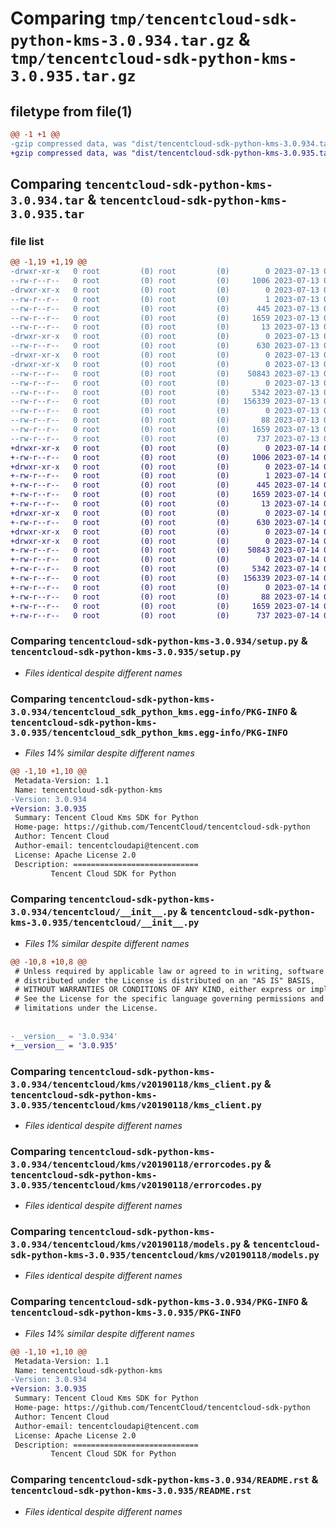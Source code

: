 # Comparing `tmp/tencentcloud-sdk-python-kms-3.0.934.tar.gz` & `tmp/tencentcloud-sdk-python-kms-3.0.935.tar.gz`

## filetype from file(1)

```diff
@@ -1 +1 @@
-gzip compressed data, was "dist/tencentcloud-sdk-python-kms-3.0.934.tar", last modified: Thu Jul 13 00:25:11 2023, max compression
+gzip compressed data, was "dist/tencentcloud-sdk-python-kms-3.0.935.tar", last modified: Fri Jul 14 00:33:22 2023, max compression
```

## Comparing `tencentcloud-sdk-python-kms-3.0.934.tar` & `tencentcloud-sdk-python-kms-3.0.935.tar`

### file list

```diff
@@ -1,19 +1,19 @@
-drwxr-xr-x   0 root         (0) root         (0)        0 2023-07-13 00:25:11.000000 tencentcloud-sdk-python-kms-3.0.934/
--rw-r--r--   0 root         (0) root         (0)     1006 2023-07-13 00:25:11.000000 tencentcloud-sdk-python-kms-3.0.934/setup.py
-drwxr-xr-x   0 root         (0) root         (0)        0 2023-07-13 00:25:11.000000 tencentcloud-sdk-python-kms-3.0.934/tencentcloud_sdk_python_kms.egg-info/
--rw-r--r--   0 root         (0) root         (0)        1 2023-07-13 00:25:11.000000 tencentcloud-sdk-python-kms-3.0.934/tencentcloud_sdk_python_kms.egg-info/dependency_links.txt
--rw-r--r--   0 root         (0) root         (0)      445 2023-07-13 00:25:11.000000 tencentcloud-sdk-python-kms-3.0.934/tencentcloud_sdk_python_kms.egg-info/SOURCES.txt
--rw-r--r--   0 root         (0) root         (0)     1659 2023-07-13 00:25:11.000000 tencentcloud-sdk-python-kms-3.0.934/tencentcloud_sdk_python_kms.egg-info/PKG-INFO
--rw-r--r--   0 root         (0) root         (0)       13 2023-07-13 00:25:11.000000 tencentcloud-sdk-python-kms-3.0.934/tencentcloud_sdk_python_kms.egg-info/top_level.txt
-drwxr-xr-x   0 root         (0) root         (0)        0 2023-07-13 00:25:11.000000 tencentcloud-sdk-python-kms-3.0.934/tencentcloud/
--rw-r--r--   0 root         (0) root         (0)      630 2023-07-13 00:25:11.000000 tencentcloud-sdk-python-kms-3.0.934/tencentcloud/__init__.py
-drwxr-xr-x   0 root         (0) root         (0)        0 2023-07-13 00:25:11.000000 tencentcloud-sdk-python-kms-3.0.934/tencentcloud/kms/
-drwxr-xr-x   0 root         (0) root         (0)        0 2023-07-13 00:25:11.000000 tencentcloud-sdk-python-kms-3.0.934/tencentcloud/kms/v20190118/
--rw-r--r--   0 root         (0) root         (0)    50843 2023-07-13 00:25:11.000000 tencentcloud-sdk-python-kms-3.0.934/tencentcloud/kms/v20190118/kms_client.py
--rw-r--r--   0 root         (0) root         (0)        0 2023-07-13 00:25:11.000000 tencentcloud-sdk-python-kms-3.0.934/tencentcloud/kms/v20190118/__init__.py
--rw-r--r--   0 root         (0) root         (0)     5342 2023-07-13 00:25:11.000000 tencentcloud-sdk-python-kms-3.0.934/tencentcloud/kms/v20190118/errorcodes.py
--rw-r--r--   0 root         (0) root         (0)   156339 2023-07-13 00:25:11.000000 tencentcloud-sdk-python-kms-3.0.934/tencentcloud/kms/v20190118/models.py
--rw-r--r--   0 root         (0) root         (0)        0 2023-07-13 00:25:11.000000 tencentcloud-sdk-python-kms-3.0.934/tencentcloud/kms/__init__.py
--rw-r--r--   0 root         (0) root         (0)       88 2023-07-13 00:25:11.000000 tencentcloud-sdk-python-kms-3.0.934/setup.cfg
--rw-r--r--   0 root         (0) root         (0)     1659 2023-07-13 00:25:11.000000 tencentcloud-sdk-python-kms-3.0.934/PKG-INFO
--rw-r--r--   0 root         (0) root         (0)      737 2023-07-13 00:25:11.000000 tencentcloud-sdk-python-kms-3.0.934/README.rst
+drwxr-xr-x   0 root         (0) root         (0)        0 2023-07-14 00:33:22.000000 tencentcloud-sdk-python-kms-3.0.935/
+-rw-r--r--   0 root         (0) root         (0)     1006 2023-07-14 00:33:22.000000 tencentcloud-sdk-python-kms-3.0.935/setup.py
+drwxr-xr-x   0 root         (0) root         (0)        0 2023-07-14 00:33:22.000000 tencentcloud-sdk-python-kms-3.0.935/tencentcloud_sdk_python_kms.egg-info/
+-rw-r--r--   0 root         (0) root         (0)        1 2023-07-14 00:33:22.000000 tencentcloud-sdk-python-kms-3.0.935/tencentcloud_sdk_python_kms.egg-info/dependency_links.txt
+-rw-r--r--   0 root         (0) root         (0)      445 2023-07-14 00:33:22.000000 tencentcloud-sdk-python-kms-3.0.935/tencentcloud_sdk_python_kms.egg-info/SOURCES.txt
+-rw-r--r--   0 root         (0) root         (0)     1659 2023-07-14 00:33:22.000000 tencentcloud-sdk-python-kms-3.0.935/tencentcloud_sdk_python_kms.egg-info/PKG-INFO
+-rw-r--r--   0 root         (0) root         (0)       13 2023-07-14 00:33:22.000000 tencentcloud-sdk-python-kms-3.0.935/tencentcloud_sdk_python_kms.egg-info/top_level.txt
+drwxr-xr-x   0 root         (0) root         (0)        0 2023-07-14 00:33:22.000000 tencentcloud-sdk-python-kms-3.0.935/tencentcloud/
+-rw-r--r--   0 root         (0) root         (0)      630 2023-07-14 00:33:22.000000 tencentcloud-sdk-python-kms-3.0.935/tencentcloud/__init__.py
+drwxr-xr-x   0 root         (0) root         (0)        0 2023-07-14 00:33:22.000000 tencentcloud-sdk-python-kms-3.0.935/tencentcloud/kms/
+drwxr-xr-x   0 root         (0) root         (0)        0 2023-07-14 00:33:22.000000 tencentcloud-sdk-python-kms-3.0.935/tencentcloud/kms/v20190118/
+-rw-r--r--   0 root         (0) root         (0)    50843 2023-07-14 00:33:22.000000 tencentcloud-sdk-python-kms-3.0.935/tencentcloud/kms/v20190118/kms_client.py
+-rw-r--r--   0 root         (0) root         (0)        0 2023-07-14 00:33:22.000000 tencentcloud-sdk-python-kms-3.0.935/tencentcloud/kms/v20190118/__init__.py
+-rw-r--r--   0 root         (0) root         (0)     5342 2023-07-14 00:33:22.000000 tencentcloud-sdk-python-kms-3.0.935/tencentcloud/kms/v20190118/errorcodes.py
+-rw-r--r--   0 root         (0) root         (0)   156339 2023-07-14 00:33:22.000000 tencentcloud-sdk-python-kms-3.0.935/tencentcloud/kms/v20190118/models.py
+-rw-r--r--   0 root         (0) root         (0)        0 2023-07-14 00:33:22.000000 tencentcloud-sdk-python-kms-3.0.935/tencentcloud/kms/__init__.py
+-rw-r--r--   0 root         (0) root         (0)       88 2023-07-14 00:33:22.000000 tencentcloud-sdk-python-kms-3.0.935/setup.cfg
+-rw-r--r--   0 root         (0) root         (0)     1659 2023-07-14 00:33:22.000000 tencentcloud-sdk-python-kms-3.0.935/PKG-INFO
+-rw-r--r--   0 root         (0) root         (0)      737 2023-07-14 00:33:22.000000 tencentcloud-sdk-python-kms-3.0.935/README.rst
```

### Comparing `tencentcloud-sdk-python-kms-3.0.934/setup.py` & `tencentcloud-sdk-python-kms-3.0.935/setup.py`

 * *Files identical despite different names*

### Comparing `tencentcloud-sdk-python-kms-3.0.934/tencentcloud_sdk_python_kms.egg-info/PKG-INFO` & `tencentcloud-sdk-python-kms-3.0.935/tencentcloud_sdk_python_kms.egg-info/PKG-INFO`

 * *Files 14% similar despite different names*

```diff
@@ -1,10 +1,10 @@
 Metadata-Version: 1.1
 Name: tencentcloud-sdk-python-kms
-Version: 3.0.934
+Version: 3.0.935
 Summary: Tencent Cloud Kms SDK for Python
 Home-page: https://github.com/TencentCloud/tencentcloud-sdk-python
 Author: Tencent Cloud
 Author-email: tencentcloudapi@tencent.com
 License: Apache License 2.0
 Description: ============================
         Tencent Cloud SDK for Python
```

### Comparing `tencentcloud-sdk-python-kms-3.0.934/tencentcloud/__init__.py` & `tencentcloud-sdk-python-kms-3.0.935/tencentcloud/__init__.py`

 * *Files 1% similar despite different names*

```diff
@@ -10,8 +10,8 @@
 # Unless required by applicable law or agreed to in writing, software
 # distributed under the License is distributed on an "AS IS" BASIS,
 # WITHOUT WARRANTIES OR CONDITIONS OF ANY KIND, either express or implied.
 # See the License for the specific language governing permissions and
 # limitations under the License.
 
 
-__version__ = '3.0.934'
+__version__ = '3.0.935'
```

### Comparing `tencentcloud-sdk-python-kms-3.0.934/tencentcloud/kms/v20190118/kms_client.py` & `tencentcloud-sdk-python-kms-3.0.935/tencentcloud/kms/v20190118/kms_client.py`

 * *Files identical despite different names*

### Comparing `tencentcloud-sdk-python-kms-3.0.934/tencentcloud/kms/v20190118/errorcodes.py` & `tencentcloud-sdk-python-kms-3.0.935/tencentcloud/kms/v20190118/errorcodes.py`

 * *Files identical despite different names*

### Comparing `tencentcloud-sdk-python-kms-3.0.934/tencentcloud/kms/v20190118/models.py` & `tencentcloud-sdk-python-kms-3.0.935/tencentcloud/kms/v20190118/models.py`

 * *Files identical despite different names*

### Comparing `tencentcloud-sdk-python-kms-3.0.934/PKG-INFO` & `tencentcloud-sdk-python-kms-3.0.935/PKG-INFO`

 * *Files 14% similar despite different names*

```diff
@@ -1,10 +1,10 @@
 Metadata-Version: 1.1
 Name: tencentcloud-sdk-python-kms
-Version: 3.0.934
+Version: 3.0.935
 Summary: Tencent Cloud Kms SDK for Python
 Home-page: https://github.com/TencentCloud/tencentcloud-sdk-python
 Author: Tencent Cloud
 Author-email: tencentcloudapi@tencent.com
 License: Apache License 2.0
 Description: ============================
         Tencent Cloud SDK for Python
```

### Comparing `tencentcloud-sdk-python-kms-3.0.934/README.rst` & `tencentcloud-sdk-python-kms-3.0.935/README.rst`

 * *Files identical despite different names*

